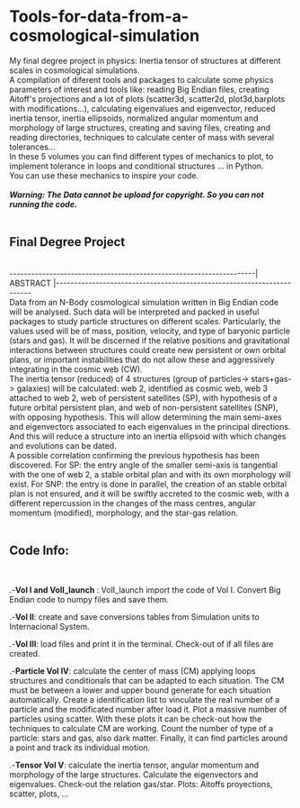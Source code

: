 # Tools-for-data-from-a-cosmological-simulation
My final degree project in physics: Inertia tensor of structures at different scales in cosmological simulations.<br/>
A compilation of diferent tools and packages to calculate some physics parameters of interest and tools like: reading Big Endian files, creating Aitoff's projections and a lot of plots (scatter3d, scatter2d, plot3d,barplots with modifications...), calculating eigenvalues and eigenvector, reduced inertia tensor, inertia ellipsoids, normalized angular momentum and morphology of large structures, creating and saving files, creating and reading directories, techniques to calculate center of mass with several tolerances...
<br/>
In these 5 volumes you can find different types of mechanics to plot, to implement tolerance in loops and conditional structures ... in Python.<br/>
You can use these mechanics to inspire your code.
<br/>
<br/>
***Warning: The Data cannot be upload for copyright. So you can not running the code.***
<br/>
<br/>
## Final Degree Project
<br/>
--------------------------------------------------------------------| ABSTRACT |-----------------------------------------------------------------------
<br/>
Data from an N-Body cosmological simulation written in Big Endian code will be analysed. Such data will be interpreted and packed in useful packages to study particle structures on different scales. Particularly, the values used will be of mass, position, velocity, and type of baryonic particle (stars and gas). It will be discerned if the relative positions and gravitational interactions between structures could create new persistent or own orbital plans, or important instabilities that do not allow these and aggressively integrating in the cosmic web (CW). 
<br/>
The inertia tensor (reduced) of 4 structures (group of particles-> stars+gas-> galaxies) will be calculated: web 2, identified as cosmic web, web 3 attached to web 2, web of persistent satellites (SP), with hypothesis of a future orbital persistent plan, and web of non-persistent satellites (SNP), with opposing hypothesis. This will allow determining the main semi-axes and eigenvectors associated to each eigenvalues in the principal directions.  And this will reduce a structure into an inertia ellipsoid with which changes and evolutions can be dated. 
<br/>
A possible correlation confirming the previous hypothesis has been discovered. For SP: the entry angle of the smaller semi-axis is tangential with the one of web 2, a stable orbital plan and with its own morphology will exist. For SNP: the entry is done in parallel, the creation of an stable orbital plan is not ensured, and it will be swiftly accreted to the cosmic web, with a different repercussion in the changes of the mass centres, angular momentum (modified), morphology, and the star-gas relation.
<br/>
<br/>

## Code Info:
<br/>

  .-**Vol I and VolI_launch** : VolI_launch import the code of Vol I. Convert Big Endian code to numpy files and save them. 
<br/>

  .-**Vol II**: create and save conversions tables from Simulation units to Internacional System.
 <br/>

  .-**Vol III**: load files and print it in the terminal. Check-out of if all files are created. 
 <br/>

  .-**Particle Vol IV**: calculate the center of mass (CM) applying loops structures and conditionals that can be adapted to each situation. The CM must be between a lower and upper bound generate for each situation automatically. Create a identification list to vinculate the real number of a particle and the modificated number after load it. Plot a massive number of particles using scatter. With these plots it can be check-out how the techniques to calculate CM are working. Count the number of type of a particle: stars and gas, also dark matter. Finally, it can find particles around a point and track its individual motion.
 <br/>

  .-**Tensor Vol V**: calculate the inertia tensor, angular momentum and morphology of the large structures. Calculate the eigenvectors and eigenvalues. Check-out the relation gas/star. Plots: Aitoffs proyections, scatter, plots, ... 

